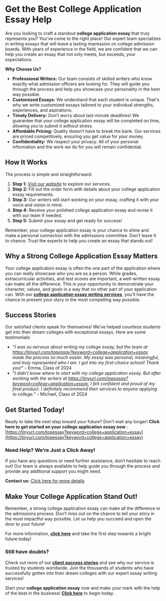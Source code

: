 # Get the Best College Application Essay Help

Are you looking to craft a standout **college application essay** that truly represents you? You’ve come to the right place! Our expert team specializes in writing essays that will leave a lasting impression on college admission boards. With years of experience in the field, we are confident that we can help you create an essay that not only meets, but exceeds, your expectations.

**Why Choose Us?**

- **Professional Writers:** Our team consists of skilled writers who know exactly what admission officers are looking for. They will guide you through the process and help you showcase your personality in the best way possible.
- **Customized Essays:** We understand that each student is unique. That's why we write customized essays tailored to your individual strengths, experiences, and aspirations.
- **Timely Delivery:** Don’t worry about last-minute deadlines! We guarantee that your college application essay will be completed on time, allowing you to submit it without stress.
- **Affordable Pricing:** Quality doesn’t have to break the bank. Our services are priced competitively, ensuring you get value for your money.
- **Confidentiality:** We respect your privacy. All of your personal information and the work we do for you will remain confidential.

## How It Works

The process is simple and straightforward:

1. **Step 1:** [Visit our website](https://tinyurl.com/topessay?keyword=college+application+essay) to explore our services.
2. **Step 2:** Fill out the order form with details about your college application essay requirements.
3. **Step 3:** Our writers will start working on your essay, crafting it with your voice and vision in mind.
4. **Step 4:** Receive your polished college application essay and revise it with our team if needed.
5. **Step 5:** Submit your essay and get ready for success!

Remember, your college application essay is your chance to shine and make a personal connection with the admissions committee. Don’t leave it to chance. Trust the experts to help you create an essay that stands out!

## Why a Strong College Application Essay Matters

Your college application essay is often the one part of the application where you can really showcase who you are as a person. While grades, extracurricular activities, and test scores are important, a well-written essay can make all the difference. This is your opportunity to demonstrate your character, values, and goals in a way that no other part of your application can. With our [**college application essay writing services**](https://tinyurl.com/topessay?keyword=college+application+essay), you’ll have the chance to present your story in the most compelling way possible.

## Success Stories

Our satisfied clients speak for themselves! We’ve helped countless students get into their dream colleges with exceptional essays. Here are some testimonials:

- _“I was so nervous about writing my college essay, but the team at https://tinyurl.com/topessay?keyword=college+application+essay made the process so much easier. My essay was personal, meaningful, and truly represented who I am. I got into my first-choice school! Thank you!”_ – Emma, Class of 2024
- _“I didn’t know where to start with my college application essay. But after working with the writers at https://tinyurl.com/topessay?keyword=college+application+essay, I felt confident and proud of my final product. I definitely recommend their services to anyone applying to college.”_ – Michael, Class of 2024

## Get Started Today!

Ready to take the next step toward your future? Don’t wait any longer! **Click here to get started on your college application essay now** : [https://tinyurl.com/topessay?keyword=college+application+essay](https://tinyurl.com/topessay?keyword=college+application+essay)

### Need Help? We’re Just a Click Away!

If you have any questions or need further assistance, don’t hesitate to reach out! Our team is always available to help guide you through the process and provide any additional support you might need.

**Contact us:** [Click here for more details](https://tinyurl.com/topessay?keyword=college+application+essay)

## Make Your College Application Stand Out!

Remember, a strong college application essay can make all the difference in the admissions process. Don’t miss out on the chance to tell your story in the most impactful way possible. Let us help you succeed and open the door to your future!

For more information, [**click here**](https://tinyurl.com/topessay?keyword=college+application+essay) and take the first step towards a bright future today!

### Still have doubts?

Check out more of our [**client success stories**](https://tinyurl.com/topessay?keyword=college+application+essay) and see why our service is trusted by students worldwide. Join the thousands of students who have successfully gotten into their dream colleges with our expert essay writing services!

Start your **college application essay** now and make your mark with the help of the best in the business! [**Click here**](https://tinyurl.com/topessay?keyword=college+application+essay) to begin today.
